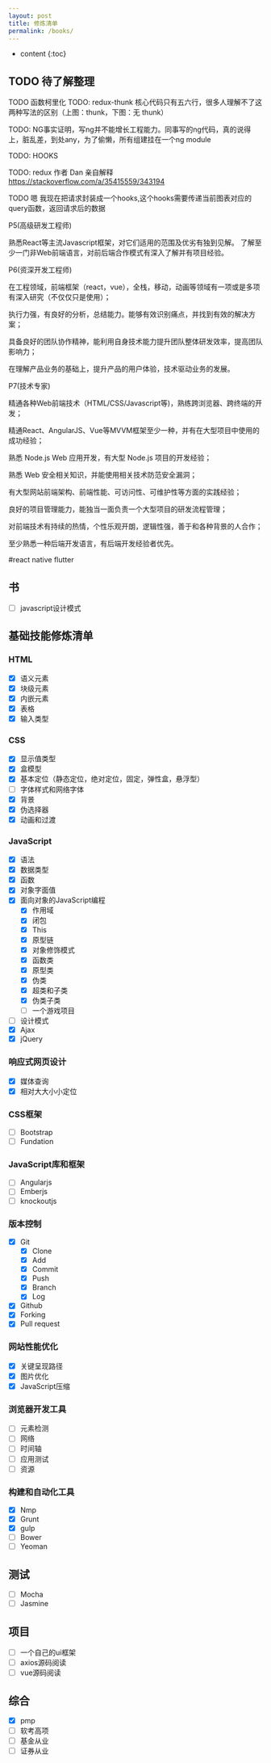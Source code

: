 ```yaml
---
layout: post
title: 修炼清单
permalink: /books/
---
```


* content
{:toc}

## TODO 待了解整理

TODO 函数柯里化
TODO: redux-thunk 核心代码只有五六行，很多人理解不了这两种写法的区别（上图：thunk，下图：无 thunk）

TODO: NG事实证明，写ng并不能增长工程能力。同事写的ng代码，真的说得上，脏乱差，到处any，为了偷懒，所有组建挂在一个ng module

TODO: HOOKS

TODO: redux 作者 Dan 亲自解释 <https://stackoverflow.com/a/35415559/343194>

TODO 嗯 我现在把请求封装成一个hooks,这个hooks需要传递当前图表对应的query函数，返回请求后的数据

P5(高级研发工程师)

熟悉React等主流Javascript框架，对它们适用的范围及优劣有独到见解。
了解至少一门非Web前端语言，对前后端合作模式有深入了解并有项目经验。

P6(资深开发工程师)

 在工程领域，前端框架（react，vue），全栈，移动，动画等领域有一项或是多项有深入研究（不仅仅只是使用）；

 执行力强，有良好的分析，总结能力。能够有效识别痛点，并找到有效的解决方案；

 具备良好的团队协作精神，能利用自身技术能力提升团队整体研发效率，提高团队影响力；

在理解产品业务的基础上，提升产品的用户体验，技术驱动业务的发展。

P7(技术专家)

 精通各种Web前端技术（HTML/CSS/Javascript等)，熟练跨浏览器、跨终端的开发；

 精通React、AngularJS、Vue等MVVM框架至少一种，并有在大型项目中使用的成功经验；

 熟悉 Node.js Web 应用开发，有大型 Node.js 项目的开发经验；

 熟悉 Web 安全相关知识，并能使用相关技术防范安全漏洞；

有大型网站前端架构、前端性能、可访问性、可维护性等方面的实践经验；

 良好的项目管理能力，能独当一面负责一个大型项目的研发流程管理；

对前端技术有持续的热情，个性乐观开朗，逻辑性强，善于和各种背景的人合作；

 至少熟悉一种后端开发语言，有后端开发经验者优先。

 #react native flutter

## 书

* [ ] javascript设计模式

## 基础技能修炼清单

### HTML

* [x] 语义元素
* [x] 块级元素
* [x] 内嵌元素
* [x] 表格
* [x] 输入类型

### CSS

* [x] 显示值类型
* [x] 盒模型
* [x] 基本定位（静态定位，绝对定位，固定，弹性盒，悬浮型）
* [ ] 字体样式和网络字体
* [x] 背景
* [x] 伪选择器
* [x] 动画和过渡

### JavaScript

* [x] 语法
* [x] 数据类型
* [x] 函数
* [x] 对象字面值
* [x] 面向对象的JavaScript编程
  * [x] 作用域
  * [x] 闭包
  * [x] This
  * [x] 原型链
  * [x] 对象修饰模式
  * [x] 函数类
  * [x] 原型类
  * [x] 伪类
  * [x] 超类和子类
  * [x] 伪类子类
  * [ ] 一个游戏项目
* [ ] 设计模式
* [x] Ajax
* [x] jQuery

### 响应式网页设计

* [x] 媒体查询
* [x] 相对大大小小定位

### CSS框架

* [ ] Bootstrap
* [ ] Fundation

### JavaScript库和框架

* [ ] Angularjs
* [ ] Emberjs
* [ ] knockoutjs

### 版本控制

* [x] Git
  * [x] Clone
  * [x] Add
  * [x] Commit
  * [x] Push
  * [x] Branch
  * [x] Log
* [x] Github
* [x] Forking
* [x] Pull request

### 网站性能优化

* [x] 关键呈现路径
* [x] 图片优化
* [x] JavaScript压缩

### 浏览器开发工具

* [ ] 元素检测
* [ ] 网络
* [ ] 时间轴
* [ ] 应用测试
* [ ] 资源

### 构建和自动化工具

* [x] Nmp
* [x] Grunt
* [x] gulp
* [ ] Bower
* [ ] Yeoman

## 测试

* [ ] Mocha
* [ ] Jasmine

## 项目

* [ ] 一个自己的ui框架
* [ ] axios源码阅读
* [ ] vue源码阅读

## 综合

* [x] pmp
* [ ] 软考高项
* [ ] 基金从业
* [ ] 证券从业
